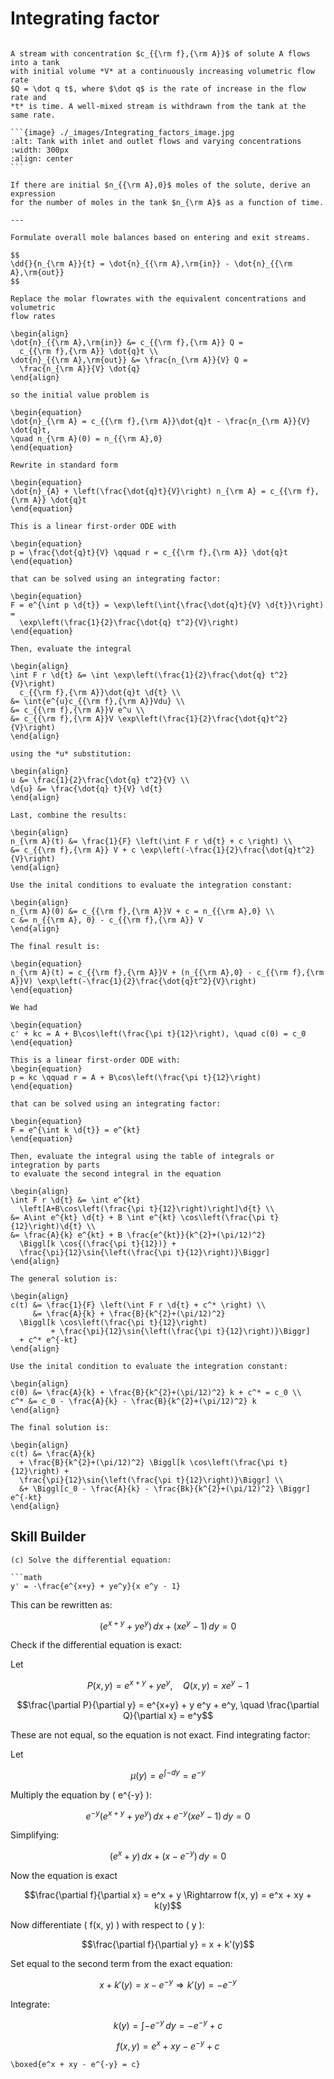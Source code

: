 # Integrating factor

````{example} Mole balance on a tank with increasing inlet/outlet flow rate.

A stream with concentration $c_{{\rm f},{\rm A}}$ of solute A flows into a tank
with initial volume *V* at a continuously increasing volumetric flow rate
$Q = \dot q t$, where $\dot q$ is the rate of increase in the flow rate and
*t* is time. A well-mixed stream is withdrawn from the tank at the same rate.

```{image} ./_images/Integrating_factors_image.jpg
:alt: Tank with inlet and outlet flows and varying concentrations
:width: 300px
:align: center
```

If there are initial $n_{{\rm A},0}$ moles of the solute, derive an expression
for the number of moles in the tank $n_{\rm A}$ as a function of time.

---

Formulate overall mole balances based on entering and exit streams.

$$
\dd{}{n_{\rm A}}{t} = \dot{n}_{{\rm A},\rm{in}} - \dot{n}_{{\rm A},\rm{out}}
$$

Replace the molar flowrates with the equivalent concentrations and volumetric
flow rates

\begin{align}
\dot{n}_{{\rm A},\rm{in}} &= c_{{\rm f},{\rm A}} Q =
  c_{{\rm f},{\rm A}} \dot{q}t \\
\dot{n}_{{\rm A},\rm{out}} &= \frac{n_{\rm A}}{V} Q =
  \frac{n_{\rm A}}{V} \dot{q}
\end{align}

so the initial value problem is

\begin{equation}
\dot{n}_{\rm A} = c_{{\rm f},{\rm A}}\dot{q}t - \frac{n_{\rm A}}{V} \dot{q}t,
\quad n_{\rm A}(0) = n_{{\rm A},0}
\end{equation}

Rewrite in standard form

\begin{equation}
\dot{n}_{A} + \left(\frac{\dot{q}t}{V}\right) n_{\rm A} = c_{{\rm f},{\rm A}} \dot{q}t
\end{equation}

This is a linear first-order ODE with

\begin{equation}
p = \frac{\dot{q}t}{V} \qquad r = c_{{\rm f},{\rm A}} \dot{q}t
\end{equation}

that can be solved using an integrating factor:

\begin{equation}
F = e^{\int p \d{t}} = \exp\left(\int{\frac{\dot{q}t}{V} \d{t}}\right) =
  \exp\left(\frac{1}{2}\frac{\dot{q} t^2}{V}\right)
\end{equation}

Then, evaluate the integral

\begin{align}
\int F r \d{t} &= \int \exp\left(\frac{1}{2}\frac{\dot{q} t^2}{V}\right)
  c_{{\rm f},{\rm A}}\dot{q}t \d{t} \\
&= \int{e^{u}c_{{\rm f},{\rm A}}Vdu} \\
&= c_{{\rm f},{\rm A}}V e^u \\
&= c_{{\rm f},{\rm A}}V \exp\left(\frac{1}{2}\frac{\dot{q}t^2}{V}\right)
\end{align}

using the *u* substitution:

\begin{align}
u &= \frac{1}{2}\frac{\dot{q} t^2}{V} \\
\d{u} &= \frac{\dot{q} t}{V} \d{t}
\end{align}

Last, combine the results:

\begin{align}
n_{\rm A}(t) &= \frac{1}{F} \left(\int F r \d{t} + c \right) \\
&= c_{{\rm f},{\rm A}} V + c \exp\left(-\frac{1}{2}\frac{\dot{q}t^2}{V}\right)
\end{align}

Use the inital conditions to evaluate the integration constant:

\begin{align}
n_{\rm A}(0) &= c_{{\rm f},{\rm A}}V + c = n_{{\rm A},0} \\
c &= n_{{\rm A}, 0} - c_{{\rm f},{\rm A}} V
\end{align}

The final result is:

\begin{equation}
n_{\rm A}(t) = c_{{\rm f},{\rm A}}V + (n_{{\rm A},0} - c_{{\rm f},{\rm A}}V) \exp\left(-\frac{1}{2}\frac{\dot{q}t^2}{V}\right)
\end{equation}
````

````{example} Hormone level (again)
We had

\begin{equation}
c' + kc = A + B\cos\left(\frac{\pi t}{12}\right), \quad c(0) = c_0
\end{equation}

This is a linear first-order ODE with:
\begin{equation}
p = kc \qquad r = A + B\cos\left(\frac{\pi t}{12}\right)
\end{equation}

that can be solved using an integrating factor:

\begin{equation}
F = e^{\int k \d{t}} = e^{kt}
\end{equation}

Then, evaluate the integral using the table of integrals or integration by parts
to evaluate the second integral in the equation

\begin{align}
\int F r \d{t} &= \int e^{kt}
  \left[A+B\cos\left(\frac{\pi t}{12}\right)\right]\d{t} \\
&= A\int e^{kt} \d{t} + B \int e^{kt} \cos\left(\frac{\pi t}{12}\right)\d{t} \\
&= \frac{A}{k} e^{kt} + B \frac{e^{kt}}{k^{2}+(\pi/12)^2}
  \Biggl[k \cos{(\frac{\pi t}{12})} +
  \frac{\pi}{12}\sin{\left(\frac{\pi t}{12}\right)}\Biggr]
\end{align}

The general solution is:

\begin{align}
c(t) &= \frac{1}{F} \left(\int F r \d{t} + c^* \right) \\
     &= \frac{A}{k} + \frac{B}{k^{2}+(\pi/12)^2}
  \Biggl[k \cos\left(\frac{\pi t}{12}\right)
         + \frac{\pi}{12}\sin{\left(\frac{\pi t}{12}\right)}\Biggr]
  + c^* e^{-kt}
\end{align}

Use the inital condition to evaluate the integration constant:

\begin{align}
c(0) &= \frac{A}{k} + \frac{B}{k^{2}+(\pi/12)^2} k + c^* = c_0 \\
c^* &= c_0 - \frac{A}{k} - \frac{B}{k^{2}+(\pi/12)^2} k
\end{align}

The final solution is:

\begin{align}
c(t) &= \frac{A}{k}
  + \frac{B}{k^{2}+(\pi/12)^2} \Biggl[k \cos\left(\frac{\pi t}{12}\right) +
  \frac{\pi}{12}\sin{\left(\frac{\pi t}{12}\right)}\Biggr] \\
  &+ \Biggl[c_0 - \frac{A}{k} - \frac{Bk}{k^{2}+(\pi/12)^2} \Biggr] e^{-kt}
\end{align}

````

## Skill Builder
```{problem}
(c) Solve the differential equation:

```math
y' = -\frac{e^{x+y} + ye^y}{x e^y - 1}
```

This can be rewritten as:

```math
(e^{x+y} + ye^y) \, dx + (x e^y - 1) \, dy = 0
```

Check if the differential equation is exact:

Let 
```math
P(x, y) = e^{x+y} + ye^y, \quad Q(x, y) = x e^y - 1
```

```math
\frac{\partial P}{\partial y} = e^{x+y} + y e^y + e^y, \quad \frac{\partial Q}{\partial x} = e^y
```

These are not equal, so the equation is not exact. Find integrating factor:

Let 
```math
\mu(y) = e^{\int -dy} = e^{-y}
```

Multiply the equation by \( e^{-y} \):

```math
e^{-y}(e^{x+y} + ye^y) \, dx + e^{-y}(x e^y - 1) \, dy = 0
```

Simplifying:

```math
(e^x + y) \, dx + (x - e^{-y}) \, dy = 0
```

Now the equation is exact

```math
\frac{\partial f}{\partial x} = e^x + y \Rightarrow f(x, y) = e^x + xy + k(y)
```

Now differentiate \( f(x, y) \) with respect to \( y \):

```math
\frac{\partial f}{\partial y} = x + k'(y)
```

Set equal to the second term from the exact equation:

```math
x + k'(y) = x - e^{-y} \Rightarrow k'(y) = -e^{-y}
```

Integrate:

```math
k(y) = \int -e^{-y} \, dy = -e^{-y} + c
```

```math
f(x, y) = e^x + xy - e^{-y} + c
```

```{math}
\boxed{e^x + xy - e^{-y} = c}
```
